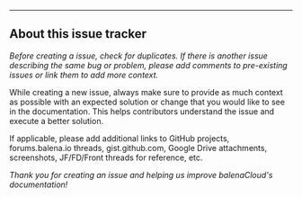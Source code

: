   
---

## About this issue tracker

*Before creating a issue, check for duplicates. If there is another issue describing
the same bug or problem, please add comments to pre-existing issues or link them to add more context.*

While creating a new issue, always make sure to provide as much context as possible with an
expected solution or change that you would like to see in the documentation. This helps
contributors understand the issue and execute a better solution. 

If applicable, please add additional links to GitHub projects, forums.balena.io threads,
gist.github.com, Google Drive attachments, screenshots, JF/FD/Front threads for reference, etc.

*Thank you for creating an issue and helping us improve balenaCloud's documentation!*

